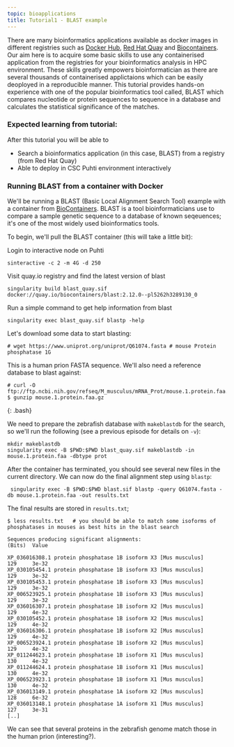 ```yaml
---
topic: bioapplications
title: Tutorial1 - BLAST example
---
```


There are many bioinformatics applications available as docker images in  different registries such as [Docker Hub](https://hub.docker.com), [Red Hat Quay](https://quay.io) and [Biocontainers](https://biocontainers.pro). Our aim here is to acquire some basic skills to use any containerised application from the registries for your bioinformatics analysis in HPC environment.  These skills greatly empowers bioinformatician as there are several thousands of containerised applictaions which can be easily deoployed in a reproducible manner. This tutorial provides hands-on experience with one of the popular bioinformatics tool called, BLAST which compares nucleotide or protein sequences to sequence in a database and calculates the statistical significance of the matches.

### Expected learning from tutorial:
After this tutorial you will be able to 
- Search a bioinformatics application (in this case, BLAST) from a registry (from Red Hat Quay)
- Able to deploy in CSC Puhti environment interactively


### Running BLAST from a container with Docker ###

We'll be running a BLAST (Basic Local Alignment Search Tool) example with a container from [BioContainers](https://biocontainers.pro).  BLAST is a tool bioinformaticians use to compare a sample genetic sequence to a database of known seqeuences; it's one of the most widely used bioinformatics tools.

To begin, we'll pull the BLAST container (this will take a little bit):

Login to interactive node on Puhti

```
sinteractive -c 2 -m 4G -d 250
```

Visit quay.io registry and find the latest version of blast 

```
singularity build blast_quay.sif docker://quay.io/biocontainers/blast:2.12.0--pl5262h3289130_0
```


Run a simple command to get help information from blast  

```
singularity exec blast_quay.sif blastp -help
```

Let's download some data to start blasting:

```
# wget https://www.uniprot.org/uniprot/Q61074.fasta # mouse Protein phosphatase 1G
```

This is a human prion FASTA sequence.  We'll also need a reference database to blast against:

```
# curl -O ftp://ftp.ncbi.nih.gov/refseq/M_musculus/mRNA_Prot/mouse.1.protein.faa.gz
$ gunzip mouse.1.protein.faa.gz
```
{: .bash}

We need to prepare the zebrafish database with `makeblastdb` for the search, so we'll run the following (see a previous episode for details on `-v`):

```
mkdir makeblastdb
singularity exec -B $PWD:$PWD blast_quay.sif makeblastdb -in mouse.1.protein.faa -dbtype prot
```

After the container has terminated, you should see several new files in the current directory.  We can now do the final alignment step using `blastp`:

```
 singularity exec -B $PWD:$PWD blast.sif blastp -query Q61074.fasta -db mouse.1.protein.faa -out results.txt
```


The final results are stored in `results.txt`;

```
$ less results.txt   # you should be able to match some isoforms of phosphatases in mouses as best hits in the blast search
```

```
Sequences producing significant alignments:                          (Bits)  Value

XP_036016308.1 protein phosphatase 1B isoform X3 [Mus musculus]       129     3e-32
XP_030105454.1 protein phosphatase 1B isoform X3 [Mus musculus]       129     3e-32
XP_030105453.1 protein phosphatase 1B isoform X3 [Mus musculus]       129     3e-32
XP_006523925.1 protein phosphatase 1B isoform X3 [Mus musculus]       129     3e-32
XP_036016307.1 protein phosphatase 1B isoform X2 [Mus musculus]       129     4e-32
XP_030105452.1 protein phosphatase 1B isoform X2 [Mus musculus]       129     4e-32
XP_036016306.1 protein phosphatase 1B isoform X2 [Mus musculus]       129     4e-32
XP_006523924.1 protein phosphatase 1B isoform X2 [Mus musculus]       129     4e-32
XP_011244623.1 protein phosphatase 1B isoform X1 [Mus musculus]       130     4e-32
XP_011244624.1 protein phosphatase 1B isoform X1 [Mus musculus]       130     4e-32
XP_006523923.1 protein phosphatase 1B isoform X1 [Mus musculus]       130     4e-32
XP_036013149.1 protein phosphatase 1A isoform X2 [Mus musculus]       128     6e-32
XP_036013148.1 protein phosphatase 1A isoform X1 [Mus musculus]       127     3e-31
[..]
```

We can see that several proteins in the zebrafish genome match those in the human prion (interesting?).


